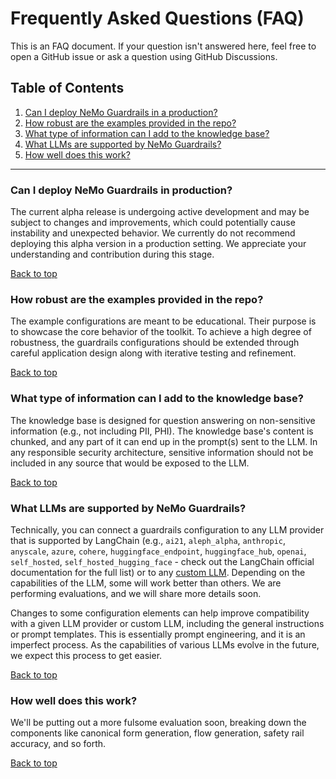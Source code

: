 # Frequently Asked Questions (FAQ)

This is an FAQ document. If your question isn't answered here, feel free to open a GitHub issue or ask a question using GitHub Discussions.

## Table of Contents
1. [Can I deploy NeMo Guardrails in a production?](#can-i-deploy-nemo-guardrails-in-production)
2. [How robust are the examples provided in the repo?](#how-robust-are-the-examples-provided-in-the-repo)
3. [What type of information can I add to the knowledge base?](#what-type-of-information-can-i-add-to-the-knowledge-base)
4. [What LLMs are supported by NeMo Guardrails?](#what-llms-are-supported-by-nemo-guardrails)
5. [How well does this work?](#how-well-does-this-work)

---

### Can I deploy NeMo Guardrails in production?

The current alpha release is undergoing active development and may be subject to changes and improvements, which could potentially cause instability and unexpected behavior. We currently do not recommend deploying this alpha version in a production setting. We appreciate your understanding and contribution during this stage.

[Back to top](#table-of-contents)

### How robust are the examples provided in the repo?

The example configurations are meant to be educational. Their purpose is to showcase the core behavior of the toolkit. To achieve a high degree of robustness, the guardrails configurations should be extended through careful application design along with iterative testing and refinement.

[Back to top](#table-of-contents)

### What type of information can I add to the knowledge base?

The knowledge base is designed for question answering on non-sensitive information (e.g., not including PII, PHI). The knowledge base's content is chunked, and any part of it can end up in the prompt(s) sent to the LLM. In any responsible security architecture, sensitive information should not be included in any source that would be exposed to the LLM.

[Back to top](#table-of-contents)

### What LLMs are supported by NeMo Guardrails?

Technically, you can connect a guardrails configuration to any LLM provider that is supported by LangChain (e.g., `ai21`, `aleph_alpha`, `anthropic`, `anyscale`, `azure`, `cohere`, `huggingface_endpoint`, `huggingface_hub`, `openai`, `self_hosted`, `self_hosted_hugging_face` - check out the LangChain official documentation for the full list) or to any [custom LLM](user-guides/configuration-guide.md#custom-llm-models). Depending on the capabilities of the LLM, some will work better than others. We are performing evaluations, and we will share more details soon.

Changes to some configuration elements can help improve compatibility with a given LLM provider or custom LLM, including the general instructions or prompt templates. This is essentially prompt engineering, and it is an imperfect process. As the capabilities of various LLMs evolve in the future, we expect this process to get easier.

[Back to top](#table-of-contents)

### How well does this work?

We'll be putting out a more fulsome evaluation soon, breaking down the components like canonical form generation, flow generation, safety rail accuracy, and so forth.

[Back to top](#table-of-contents)
